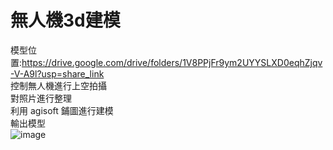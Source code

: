 # 無人機3d建模  
模型位置:https://drive.google.com/drive/folders/1V8PPjFr9ym2UYYSLXD0eqhZjqv-V-A9l?usp=share_link  
控制無人機進行上空拍攝  
對照片進行整理  
利用 agisoft 鋪圖進行建模  
輸出模型  
![image](https://user-images.githubusercontent.com/75650097/215943081-70713756-ad32-412c-86c7-3dbbf24d66da.png)  
